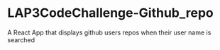 # LAP3CodeChallenge-Github_repo
A React App that displays github users repos when their user name is searched
